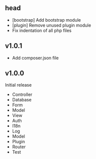 ## head

* [bootstrap] Add bootstrap module
* [plugin] Remove unused plugin module
* Fix indentation of all php files

## v1.0.1

* Add composer.json file

## v1.0.0

Initial release

* Controller
* Database
* Form
* Model
* View
* Auth
* I18n
* Log
* Model
* Plugin
* Router
* Test
